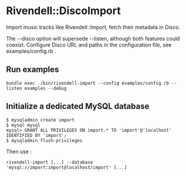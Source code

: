# Rivendell::DiscoImport

Import music tracks like Rivendell::Import, fetch their metadata in Disco.

The --disco option will supersede --listen, although both features could coexist.
Configure Disco URL and paths in the configuration file, see examples/config.rb .

## Run examples

    bundle exec ./bin/rivendell-import --config examples/config.rb --listen examples --debug

## Initialize a dedicated MySQL database

    $ mysqladmin create import
    $ mysql mysql
    mysql> GRANT ALL PRIVILEGES ON import.* TO 'import'@'localhost' IDENTIFIED BY 'import';
    $ mysqladmin flush-privileges

Then use :

    rivendell-import [...] --database 'mysql://import:import@localhost/import' [...]
